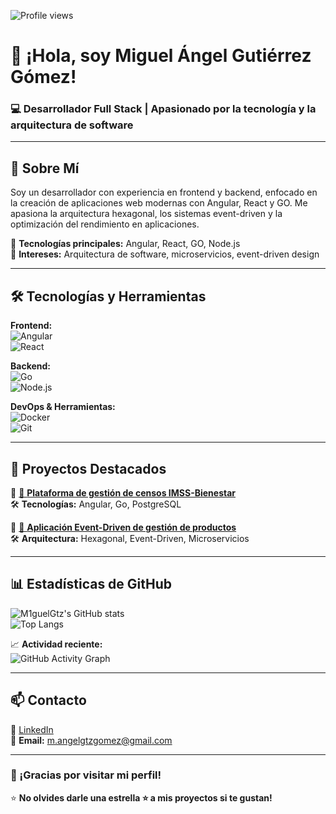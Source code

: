 ![Profile views](https://komarev.com/ghpvc/?username=tu-usuario&color=blue)
# 👋 ¡Hola, soy Miguel Ángel Gutiérrez Gómez!  

### 💻 Desarrollador Full Stack | Apasionado por la tecnología y la arquitectura de software  

---

## 📝 Sobre Mí  
Soy un desarrollador con experiencia en frontend y backend, enfocado en la creación de aplicaciones web modernas con Angular, React y GO. Me apasiona la arquitectura hexagonal, los sistemas event-driven y la optimización del rendimiento en aplicaciones.  

🚀 **Tecnologías principales:** Angular, React, GO, Node.js  
🎯 **Intereses:** Arquitectura de software, microservicios, event-driven design  

---

## 🛠️ Tecnologías y Herramientas  

**Frontend:**  
![ Angular ](https://img.shields.io/badge/Angular-DD0031?style=flat&logo=angular&logoColor=white)  
![  React  ](https://img.shields.io/badge/React-20232A?style=flat&logo=react&logoColor=61DAFB)  

**Backend:**  
![    Go   ](https://img.shields.io/badge/Go-00ADD8?style=flat&logo=go&logoColor=white)  
![ Node.js ](https://img.shields.io/badge/Node.js-339933?style=flat&logo=node.js&logoColor=white)  


**DevOps & Herramientas:**  
![ Docker  ](https://img.shields.io/badge/Docker-2496ED?style=flat&logo=docker&logoColor=white)  
![    Git  ](https://img.shields.io/badge/Git-F05032?style=flat&logo=git&logoColor=white)  

---

## 🚀 Proyectos Destacados  

📌 [🔗 **Plataforma de gestión de censos IMSS-Bienestar**](https://github.com/M1guelGtz/proyecto1)  
🛠️ **Tecnologías:** Angular, Go, PostgreSQL  

📌 [🔗 **Aplicación Event-Driven de gestión de productos**](https://github.com/M1guelGtz/proyecto2)  
🛠️ **Arquitectura:** Hexagonal, Event-Driven, Microservicios  

---

## 📊 Estadísticas de GitHub  

![M1guelGtz's GitHub stats](https://github-readme-stats.vercel.app/api?username=M1guelGtz&show_icons=true&theme=radical)  
![Top Langs](https://github-readme-stats.vercel.app/api/top-langs/?username=M1guelGtz&layout=compact&theme=radical)  

📈 **Actividad reciente:**  
![GitHub Activity Graph](https://github-readme-activity-graph.vercel.app/graph?username=M1guelGtz&theme=react-dark)  

---

## 📫 Contacto  

🔗 [LinkedIn](https://www.linkedin.com/in/M1guelGtz)  
📧 **Email:** m.angelgtzgomez@gmail.com 

---

### 🚀 ¡Gracias por visitar mi perfil!  
⭐ **No olvides darle una estrella ⭐ a mis proyectos si te gustan!**  

<!---
M1guelGtz/M1guelGtz is a ✨ special ✨ repository because its `README.md` (this file) appears on your GitHub profile.
You can click the Preview link to take a look at your changes.
--->
